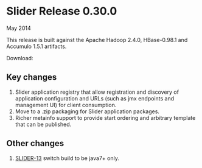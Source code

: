 <!---
   Licensed to the Apache Software Foundation (ASF) under one or more
   contributor license agreements.  See the NOTICE file distributed with
   this work for additional information regarding copyright ownership.
   The ASF licenses this file to You under the Apache License, Version 2.0
   (the "License"); you may not use this file except in compliance with
   the License.  You may obtain a copy of the License at

       http://www.apache.org/licenses/LICENSE-2.0

   Unless required by applicable law or agreed to in writing, software
   distributed under the License is distributed on an "AS IS" BASIS,
   WITHOUT WARRANTIES OR CONDITIONS OF ANY KIND, either express or implied.
   See the License for the specific language governing permissions and
   limitations under the License.
-->
  
# Slider Release 0.30.0

May 2014

This release is built against the Apache Hadoop 2.4.0, HBase-0.98.1
and Accumulo 1.5.1 artifacts. 

Download: []()


## Key changes
1. Slider application registry that allow registration and discovery of application configuration and URLs (such as jmx endpoints and management UI) for client consumption.
2. Move to a .zip packaging for Slider application packages.
3. Richer metainfo support to provide start ordering and arbitrary template that can be published. 

## Other changes

1. [SLIDER-13](https://issues.apache.org/jira/browse/SLIDER-13) switch build to be java7+ only.
